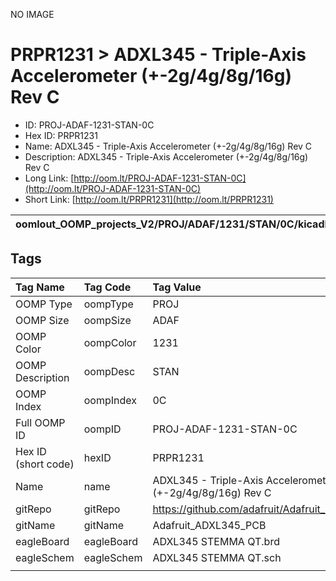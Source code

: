 


  
NO IMAGE  
# PRPR1231 > ADXL345 - Triple-Axis Accelerometer (+-2g/4g/8g/16g) Rev C

- ID: PROJ-ADAF-1231-STAN-0C
- Hex ID: PRPR1231
- Name: ADXL345 - Triple-Axis Accelerometer (+-2g/4g/8g/16g) Rev C
- Description: ADXL345 - Triple-Axis Accelerometer (+-2g/4g/8g/16g) Rev C
- Long Link: [http://oom.lt/PROJ-ADAF-1231-STAN-0C](http://oom.lt/PROJ-ADAF-1231-STAN-0C)
- Short Link: [http://oom.lt/PRPR1231](http://oom.lt/PRPR1231)
  

|oomlout_OOMP_projects_V2/PROJ/ADAF/1231/STAN/0C/kicadPcb3dFront.png|oomlout_OOMP_projects_V2/PROJ/ADAF/1231/STAN/0C/kicadPcb3dBack.png|oomlout_OOMP_projects_V2/PROJ/ADAF/1231/STAN/0C/kicadPcb3d.png||
| :---: | :---: | :---: | :---: |

## Tags
  

|Tag Name|Tag Code|Tag Value|
| :--- | :--- | :--- |
|OOMP Type|oompType|PROJ|
|OOMP Size|oompSize|ADAF|
|OOMP Color|oompColor|1231|
|OOMP Description|oompDesc|STAN|
|OOMP Index|oompIndex|0C|
|Full OOMP ID|oompID|PROJ-ADAF-1231-STAN-0C|
|Hex ID (short code)|hexID|PRPR1231|
|Name|name|ADXL345 - Triple-Axis Accelerometer (+-2g/4g/8g/16g) Rev C|
|gitRepo|gitRepo|https://github.com/adafruit/Adafruit_ADXL345_PCB|
|gitName|gitName|Adafruit_ADXL345_PCB|
|eagleBoard|eagleBoard|ADXL345 STEMMA QT.brd|
|eagleSchem|eagleSchem|ADXL345 STEMMA QT.sch|
||||
